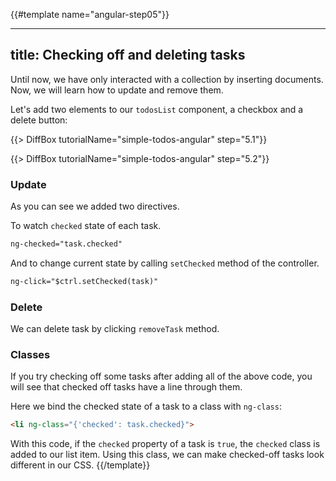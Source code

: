 {{#template name="angular-step05"}}

---
title: Checking off and deleting tasks
---

Until now, we have only interacted with a collection by inserting documents. Now, we will learn how to update and remove them.

Let's add two elements to our `todosList` component, a checkbox and a delete button:

{{> DiffBox tutorialName="simple-todos-angular" step="5.1"}}

{{> DiffBox tutorialName="simple-todos-angular" step="5.2"}}

### Update

As you can see we added two directives.

To watch `checked` state of each task.

```html
ng-checked="task.checked"
```

And to change current state by calling `setChecked` method of the controller.

```html
ng-click="$ctrl.setChecked(task)"
```

### Delete

We can delete task by clicking `removeTask` method.

### Classes

If you try checking off some tasks after adding all of the above code, you will see that checked off tasks have a line through them.

Here we bind the checked state of a task to a class with `ng-class`:

```html
<li ng-class="{'checked': task.checked}">
```

With this code, if the `checked` property of a task is `true`, the `checked` class is added to our list item. Using this class, we can make checked-off tasks look different in our CSS.
{{/template}}

